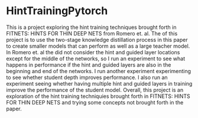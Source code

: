 # HintTrainingPytorch

This is a project exploring the hint training techniques brought forth in FITNETS: HINTS FOR THIN DEEP NETS from Romero et. al. The of this project is to use the two-stage knowledge distillation process in this paper to create smaller models that can perform as well as a large teacher model. In Romero et. al the did not consider the hint and guided layer locations except for the middle of the networks, so I run an experiment to see what happens in performance if the hint and guided layers are also in the beginning and end of the networks. I run another experiment experimenting to see whether student depth improves performance. I also run an experiment seeing whether having multiple hint and guided layers in training improve the performance of the student model. Overall, this project is an exploration of the hint training techniquies brought forth in FITNETS: HINTS FOR THIN DEEP NETS and trying some concepts not brought forth in the paper. 

